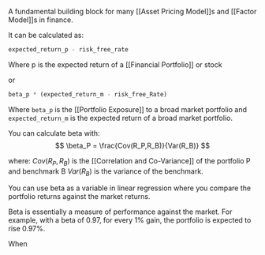 A fundamental building block for many [[Asset Pricing Model]]s and [[Factor Model]]s in finance.


It can be calculated as:
```python
expected_return_p - risk_free_rate
```
Where p is the expected return of a [[Financial Portfolio]] or stock


or

```python
beta_p * (expected_return_m - risk_free_Rate)
```

Where `beta_p` is the [[Portfolio Exposure]] to a broad market portfolio and `expected_return_m` is the expected return of a broad market portfolio.


You can calculate beta with:
$$
\beta_P = \frac{Cov(R_P,R_B)}{Var(R_B)}
$$

where:
$Cov(R_P,R_B)$ is the [[Correlation and Co-Variance]] of the portfolio P and benchmark B
$Var(R_B)$ is the variance of the benchmark.


You can use beta as a variable in linear regression where you compare the portfolio returns against the market returns.


Beta is essentially a measure of performance against the market. For example, with a beta of 0.97, for every 1% gain, the portfolio is expected to rise 0.97%.

When 